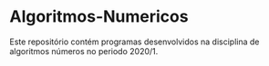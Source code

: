 # Algoritmos-Numericos

Este repositório contém programas desenvolvidos na disciplina de algoritmos números no periodo 2020/1.
